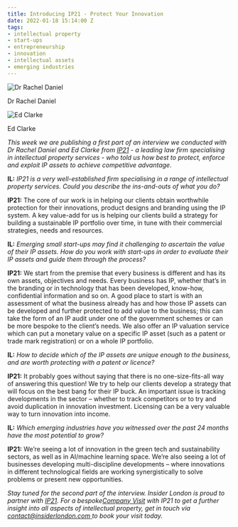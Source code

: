 ```yaml
---
title: Introducing IP21 - Protect Your Innovation
date: 2022-01-18 15:14:00 Z
tags:
- intellectual property
- start-ups
- entrepreneurship
- innovation
- intellectual assets
- emerging industries
---
```


<div class="u-flex u-flex-wrap" >
<div style="max-width:50%">
<img src="/uploads/Dr%20Rachel%20Daniel%20.jpg" alt="Dr Rachel Daniel"><p>Dr Rachel Daniel</p></div>
<div style="max-width:50%"><img src="/uploads/Ed%20Clarke.jpg" alt="Ed Clarke"><p>Ed Clarke</p></div></div>

*This week we are publishing a first part of an interview we conducted with Dr Rachel Daniel and Ed Clarke from [IP21](https://ip21.com) - a leading law firm specialising in intellectual property services - who told us how best to protect, enforce and exploit IP assets to achieve competitive advantage.*

**IL:** *IP21 is a very well-established firm specialising in a range of intellectual property services. Could you describe the ins-and-outs of what you do?*

**IP21:** The core of our work is in helping our clients obtain worthwhile protection for their innovations, product designs and branding using the IP system. A key value-add for us is helping our clients build a strategy for building a sustainable IP portfolio over time, in tune with their commercial strategies, needs and resources. 

**IL:** *Emerging small start-ups may find it challenging to ascertain the value of their IP assets. How do you work with start-ups in order to evaluate their IP assets and guide them through the process?*

**IP21:** We start from the premise that every business is different and has its own assets, objectives and needs. Every business has IP, whether that’s in the branding or in technology that has been developed, know-how, confidential information and so on. A good place to start is with an assessment of what the business already has and how those IP assets can be developed and further protected to add value to the business; this can take the form of an IP audit under one of the government schemes or can be more bespoke to the client’s needs. We also offer an IP valuation service which can put a monetary value on a specific IP asset (such as a patent or trade mark registration) or on a whole IP portfolio.

**IL:** *How to decide which of the IP assets are unique enough to the business, and are worth protecting with a patent or licence?*

**IP21:** It probably goes without saying that there is no one-size-fits-all way of answering this question! We try to help our clients develop a strategy that will focus on the best bang for their IP buck. An important issue is tracking developments in the sector – whether to track competitors or to try and avoid duplication in innovation investment. Licensing can be a very valuable way to turn innovation into income. 

**IL:** *Which emerging industries have you witnessed over the past 24 months have the most potential to grow?*

**IP21:** We’re seeing a lot of innovation in the green tech and sustainability sectors, as well as in AI/machine learning space. We’re also seeing a lot of businesses developing multi-discipline developments – where innovations in different technological fields are working synergistically to solve problems or present new opportunities. 

*Stay tuned for the second part of the interview. Insider London is proud to partner with [IP21](https://ip21.com). For a bespoke[Company Visit](https://www.insiderlondon.com/london/company-visits/) with IP21 to get a further insight into all aspects of intellectual property, get in touch via [contact@insiderlondon.com ](https://www.insiderlondon.com/contact-us/)to book your visit today.*
